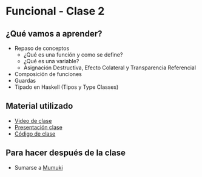 # Funcional - Clase 2

## ¿Qué vamos a aprender?

* Repaso de conceptos
  * ¿Qué es una función y como se define?
  * ¿Qué es una variable?
  * Asignación Destructiva, Efecto Colateral y Transparencia Referencial
* Composición de funciones
* Guardas
* Tipado en Haskell (Tipos y Type Classes)

## Material utilizado

* [Video de clase](pendiente)
* [Presentación clase](https://docs.google.com/presentation/d/17lf6CVezRo8hPKLNA2ZfPc1ultTBYY2sv4BjDKkEfRc)
* [Código de clase](https://github.com/pdep-st/seguimiento/blob/main/seguimiento/2022/funcional/practica/clase2.hs)

## Para hacer después de la clase

* Sumarse a [Mumuki](https://mumuki.io/pdep-utn)
